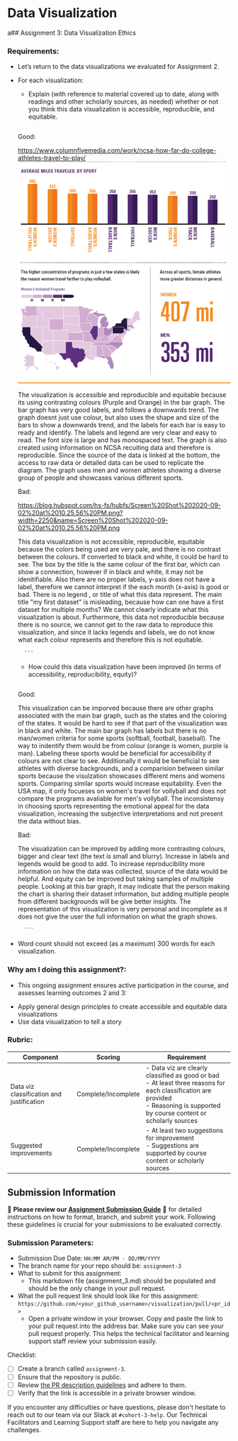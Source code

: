 # Data Visualization

a## Assignment 3: Data Visualization Ethics

### Requirements:
- Let’s return to the data visualizations we evaluated for Assignment 2.  
- For each visualization: 
    - Explain (with reference to material covered up to date, along with readings and other scholarly sources, as needed) whether or not you think this data visualization is accessible, reproducible, and equitable. 
        ```
     Good:
     
     https://www.columnfivemedia.com/work/ncsa-how-far-do-college-athletes-travel-to-play/
     ![Graph being used](image.png)

    The visualization is accessible and reproducible and equitable because its using contrasting colours (Purple and Orange) in the bar graph. The bar graph has very good labels, and follows a downwards trend. The graph doesnt just use colour, but also uses the shape and size of the bars to show a downwards trend, and the labels for each bar is easy to ready and identify. The labels and legend are very clear and easy to read. The font size is large and has monospaced text.  The graph is also created using information on NCSA recuiting data and therefore is reproducible. Since the source of the data is linked at the bottom, the access to raw data or detailed data can be used to replicate the diagram. The graph uses men and women athletes showing a diverse group of people and showcases various different sports.

    Bad:

    https://blog.hubspot.com/hs-fs/hubfs/Screen%20Shot%202020-09-02%20at%2010.25.56%20PM.png?width=2250&name=Screen%20Shot%202020-09-02%20at%2010.25.56%20PM.png

    This data visualization is not accessible, reproducible, equitable because the colors being used are very pale, and there is no contrast between the colours. If converted to black and white, it could be hard to see. The box by the title is the same colour of the first bar, which can show a connection, however if in black and white, it may not be idenitifiable. Also there are no proper labels, y-axis does not have a label, therefore we cannot interpret if the each month (x-axis) is good or bad. There is no legend , or title of what this data represent. The main title "my first dataset" is misleading, because how can one have a first dataset for multiple months? We cannot clearly indicate what this visualization is about. Furthermore, this data not reproducible because there is no source, we cannot get to the raw data to reproduce this visualization, and since it lacks legends and labels, we do not know what each colour represents and therefore this is not equitable. 



        ```
    - How could this data visualization have been improved (in terms of accessibility, reproducibility, equity)?  
        ```
    Good:

    This visualization can be imporved because there are other graphs associated with the main bar graph, such as the states and the coloring of the states. It would be hard to see if that part of the visualization was in black and white. The main bar graph has labels but there is no man/women criteria for some sports (softball, football, baseball). The way to indentify them would be from colour (orange is women, purple is man). Labeling these sports would be beneficial for accessibility if colours are not clear to see. Additionally it would be beneficial to see athletes with diverse backgrounds, and a comparision between similar sports because the visulzation showcases different mens and womens sports. Comparing similar sports would increase equitability. Even the USA map, it only focueses on women's travel for vollyball and does not compare the programs avaliable for men's vollyball. The inconsistensy in choosing sports representing the emotional appeal for the data visualization, increasing the subjective interpretations and not present the data without bias. 

    Bad:

    The visualization can be improved by adding more contrasting colours, bigger and clear text (the text is small and blurry). Increase in labels and legends would be good to add. To increase reproducibility more information on how the data was collected, source of the data would be helpful. And equity can be improved but taking samples of multiple people. Looking at this bar graph, it may indicate that the person making the chart is sharing their dataset information, but adding multiple people from different backgrounds will be give better insights. The representation of this visualization is very personal and incomplete as it does not give the user the full information on what the graph shows. 




        ```

- Word count should not exceed (as a maximum) 300 words for each visualization. 

### Why am I doing this assignment?:
- This ongoing assignment ensures active participation in the course, and assesses learning outcomes 2 and 3:  
* Apply general design principles to create accessible and equitable data visualizations
* Use data visualization to tell a story

### Rubric:
| Component               | Scoring   | Requirement                                                 |
|-------------------------|-----------|-------------------------------------------------------------|
| Data viz classification and justification | Complete/Incomplete | - Data viz are clearly classified as good or bad<br />- At least three reasons for each classification are provided<br />- Reasoning is supported by course content or scholarly sources |
| Suggested improvements  | Complete/Incomplete | - At least two suggestions for improvement<br />- Suggestions are supported by course content or scholarly sources |

## Submission Information

🚨 **Please review our [Assignment Submission Guide](https://github.com/UofT-DSI/onboarding/blob/main/onboarding_documents/submissions.md)** 🚨 for detailed instructions on how to format, branch, and submit your work. Following these guidelines is crucial for your submissions to be evaluated correctly.

### Submission Parameters:
* Submission Due Date: `HH:MM AM/PM - DD/MM/YYYY`
* The branch name for your repo should be: `assignment-3`
* What to submit for this assignment:
    * This markdown file (assignment_3.md) should be populated and should be the only change in your pull request.
* What the pull request link should look like for this assignment: `https://github.com/<your_github_username>/visualization/pull/<pr_id>`
    * Open a private window in your browser. Copy and paste the link to your pull request into the address bar. Make sure you can see your pull request properly. This helps the technical facilitator and learning support staff review your submission easily.

Checklist:
- [ ] Create a branch called `assignment-3`.
- [ ] Ensure that the repository is public.
- [ ] Review [the PR description guidelines](https://github.com/UofT-DSI/onboarding/blob/main/onboarding_documents/submissions.md#guidelines-for-pull-request-descriptions) and adhere to them.
- [ ] Verify that the link is accessible in a private browser window.

If you encounter any difficulties or have questions, please don't hesitate to reach out to our team via our Slack at `#cohort-3-help`. Our Technical Facilitators and Learning Support staff are here to help you navigate any challenges.
